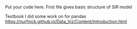 Put your code here.  First file gives basic structure of SIR model

Textbook I did some work on for pandas https://nurfnick.github.io/Data_Viz/Content/Introduction.html
